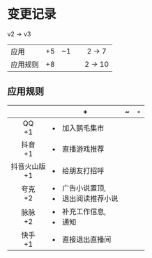 # 变更记录

v2 -> v3

||||||
|-|:-:|:-:|:-:|:-:|
|应用|+5|~1||2 -> 7|
|应用规则|+8|||2 -> 10|

## 应用规则

||+|~|-|
|:-:|-|-|-|
|QQ<br>+1|<li>加入鹅毛集市|||
|抖音<br>+1|<li>直播游戏推荐|||
|抖音火山版<br>+1|<li>给朋友打招呼|||
|夸克<br>+2|<li>广告小说置顶,<li>退出阅读推荐小说|||
|脉脉<br>+2|<li>补充工作信息,<li>通知|||
|快手<br>+1|<li>直接退出直播间|||
